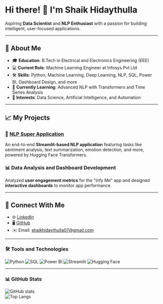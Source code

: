 # Hi there! 👋 I'm Shaik Hidaythulla  
Aspiring **Data Scientist** and **NLP Enthusiast** with a passion for building intelligent, user-focused applications.  

---

## 🌟 About Me  
- 🎓 **Education**: B.Tech in Electrical and Electronics Engineering (EEE)  
- 💻 **Current Role**: Machine Learning Engineer at Infosys Pvt Ltd  
- 🛠 **Skills**: Python, Machine Learning, Deep Learning, NLP, SQL, Power BI, Dashboard Design, and more  
- 🌱 **Currently Learning**: Advanced NLP with Transformers and Time Series Analysis  
- 🚀 **Interests**: Data Science, Artificial Intelligence, and Automation  

---

## 📈 My Projects  
### 🌟 [NLP Super Application](https://github.com/SHAIK-07/NLP-Super-Application)  
An end-to-end **Streamlit-based NLP application** featuring tasks like sentiment analysis, text summarization, emotion detection, and more, powered by Hugging Face Transformers.  

### 📊 Data Analysis and Dashboard Development  
Analyzed **user engagement metrics** for the "Infy Me" app and designed **interactive dashboards** to monitor app performance.  

---

## 🔗 Connect With Me  
- 🌐 [LinkedIn](https://www.linkedin.com/in/shaik-hidaythulla/)  
- 🖥️ [GitHub](https://github.com/SHAIK-07)  
- ✉️ Email: shaikhidaythulla07@gmail.com  

---

### 🛠 Tools and Technologies  
![Python](https://img.shields.io/badge/-Python-3776AB?logo=python&logoColor=white&style=flat-square) 
![SQL](https://img.shields.io/badge/-SQL-003B57?logo=microsoft-sql-server&logoColor=white&style=flat-square) 
![Power BI](https://img.shields.io/badge/-PowerBI-F2C811?logo=powerbi&logoColor=black&style=flat-square) 
![Streamlit](https://img.shields.io/badge/-Streamlit-FF4B4B?logo=streamlit&logoColor=white&style=flat-square) 
![Hugging Face](https://img.shields.io/badge/-HuggingFace-FCCD48?logo=huggingface&logoColor=black&style=flat-square)  

---

### 📊 GitHub Stats  
![GitHub stats](https://github-readme-stats.vercel.app/api?username=SHAIK-07&show_icons=true&theme=radical)  
![Top Langs](https://github-readme-stats.vercel.app/api/top-langs/?username=SHAIK-07&layout=compact&theme=radical)  
